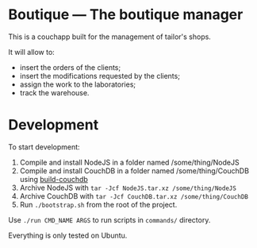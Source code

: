 # Boutique — The boutique manager

This is a couchapp built for the management of tailor's shops.

It will allow to:

* insert the orders of the clients;
* insert the modifications requested by the clients;
* assign the work to the laboratories;
* track the warehouse.

# Development

To start development:

1. Compile and install NodeJS in a folder named /some/thing/NodeJS
2. Compile and install CouchDB in a folder named /some/thing/CouchDB using [build-couchdb][buildcouch]
3. Archive NodeJS with `tar -Jcf NodeJS.tar.xz /some/thing/NodeJS`
4. Archive CouchDB with `tar -Jcf CouchDB.tar.xz /some/thing/CouchDB`
5. Run `./bootstrap.sh` from the root of the project.

Use `./run CMD_NAME ARGS` to run scripts in `commands/` directory.

Everything is only tested on Ubuntu.

[buildcouch]: https://github.com/iriscouch/build-couchdb
